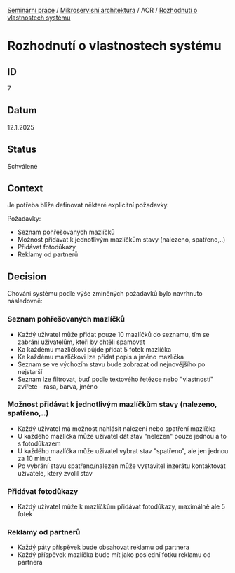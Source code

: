 [Seminární práce](../../../README.md) / [Mikroservisní architektura](../../README.md) / ACR / [Rozhodnutí o vlastnostech systému](README.md)
# Rozhodnutí o vlastnostech systému

## ID

7

## Datum

12.1.2025

## Status

Schválené

## Context

Je potřeba blíže definovat některé explicitní požadavky.

Požadavky:

- Seznam pohřešovaných mazlíčků
- Možnost přidávat k jednotlivým mazlíčkům stavy (nalezeno, spatřeno,..)
- Přidávat fotodůkazy
- Reklamy od partnerů

## Decision

Chování systému podle výše zmíněných požadavků bylo navrhnuto následovně:

### Seznam pohřešovaných mazlíčků

- Každý uživatel může přidat pouze 10 mazlíčků do seznamu, tím se zabrání uživatelům, kteři by chtěli spamovat
- Ka každému mazlíčkovi půjde přidat 5 fotek mazlíčka
- Ke každému mazlíčkovi lze přidat popis a jméno mazlíčka
- Seznam se ve výchozím stavu bude zobrazat od nejnovějšího po nejstarší
- Seznam lze filtrovat, buď podle textového řetězce nebo "vlastností" zvířete - rasa, barva, jméno

### Možnost přidávat k jednotlivým mazlíčkům stavy (nalezeno, spatřeno,..)

- Každý uživatel má možnost nahlásit nalezení nebo spatření mazlíčka
- U každého mazlíčka může uživatel dát stav "nelezen" pouze jednou a to s fotodůkazem
- U každého mazlíčka může uživatel vybrat stav "spatřeno", ale jen jednou za 10 minut
- Po vybrání stavu spatřeno/nalezen může vystavitel inzerátu kontaktovat uživatele, který zvolil stav

### Přidávat fotodůkazy

- Každý uživatel může k mazlíčkům přidávat fotodůkazy, maximálně ale 5 fotek

### Reklamy od partnerů

- Každý páty příspěvek bude obsahovat reklamu od partnera
- Každý příspěvek mazlíčka bude mít jako poslední fotku reklamu od partnera
